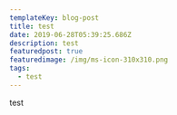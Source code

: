 ```yaml
---
templateKey: blog-post
title: test
date: 2019-06-28T05:39:25.686Z
description: test
featuredpost: true
featuredimage: /img/ms-icon-310x310.png
tags:
  - test
---
```

test
